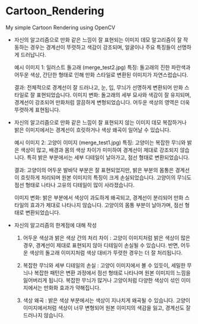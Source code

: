 # Cartoon_Rendering
My simple Cartoon Rendering using OpenCV

- 자신의 알고리즘으로 만화 같은 느낌이 잘 표현되는 이미지 데모
    알고리즘이 잘 작동하는 경우는 경계선이 뚜렷하고 색감이 강조되며, 얼굴이나 주요 특징들이 선명하게 드러납니다.
    
    예시 이미지 1: 일러스트 돌고래 (merge_test2.jpg)
    특징: 돌고래의 진한 파란색과 어두운 색상, 간단한 형태로 인해 만화 스타일로 변환된 이미지가 자연스럽습니다.
    
    결과: 전체적으로 경계선이 잘 드러나고, 눈, 입, 무늬가 선명하게 변환되어 만화 스타일로 잘 표현되었습니다.
    이미지 변화: 돌고래의 세부 묘사와 색감이 잘 유지되며, 경계선이 강조되어 만화처럼 깔끔하게 변형되었습니다. 어두운 색상의 영역은 더욱 뚜렷하게 표현됩니다.



- 자신의 알고리즘으로 만화 같은 느낌이 잘 표현되지 않는 이미지 데모
    복잡하거나 밝은 이미지에서는 경계선이 흐릿하거나 색상 왜곡이 일어날 수 있습니다.
    
    예시 이미지 2: 고양이 이미지 (merge_test1.jpg)
    특징: 고양이는 복잡한 무늬와 밝은 색상이 많고, 배경과 몸의 색상 차이가 미미하여 경계선이 제대로 강조되지 않습니다. 특히 밝은 부분에서는 세부 디테일이 날아가고, 점선 형태로 변환되었습니다.
    
    결과: 고양이의 어두운 발바닥 부분은 잘 표현되었지만, 밝은 부분의 몸통은 경계선이 흐릿하게 처리되며 원본 이미지의 특징이 크게 손실되었습니다. 고양이의 무늬도 점선 형태로 나타나 고유의 디테일이 많이 사라졌습니다.
    
    이미지 변화: 밝은 부분에서 색상이 과도하게 왜곡되고, 경계선이 분리되어 만화 스타일의 효과가 제대로 나타나지 않습니다. 고양이의 몸통 부분이 날아가며, 점선 형태로 변환되었습니다.

- 자신의 알고리즘의 한계점에 대해 작성
    1. 어두운 색상과 밝은 색상 간의 처리 차이 : 고양이 이미지처럼 밝은 색상이 많은 경우, 경계선이 제대로 표현되지 않아 디테일이 손실될 수 있습니다. 반면, 어두운 색상의 돌고래 이미지처럼 색상 대비가 뚜렷한 경우는 더 잘 처리됩니다.

    2. 복잡한 무늬와 세부 디테일의 손실 : 고양이 이미지에서 볼 수 있듯이, 세밀한 무늬나 복잡한 패턴은 변환 과정에서 점선 형태로 나타나며 원본 이미지의 느낌을 잃어버리게 됩니다. 복잡한 무늬가 많거나 고양이처럼 다양한 색상이 섞인 이미지에서는 만화화 효과가 약해집니다.

    3. 색상 왜곡 : 밝은 색상 부분에서는 색상이 지나치게 왜곡될 수 있습니다. 고양이 이미지에서처럼 색상이 너무 변형되어 원본 이미지의 색감을 잃고, 경계선도 잘 드러나지 않습니다.

